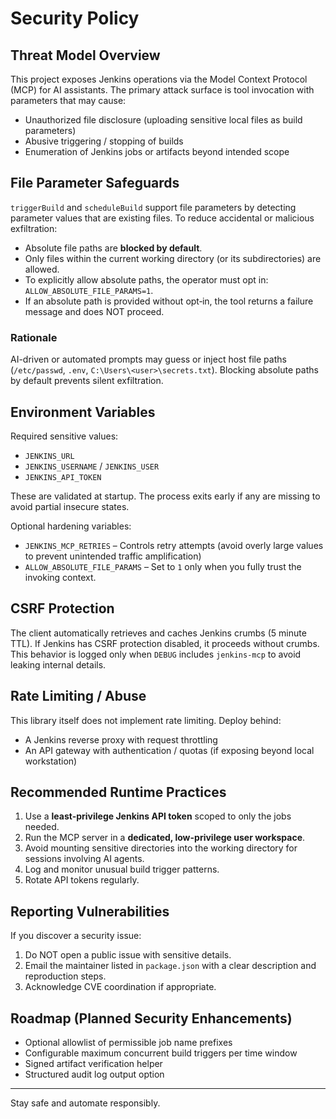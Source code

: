 # Security Policy

## Threat Model Overview

This project exposes Jenkins operations via the Model Context Protocol (MCP) for AI assistants. The primary attack surface is tool invocation with parameters that may cause:

-   Unauthorized file disclosure (uploading sensitive local files as build parameters)
-   Abusive triggering / stopping of builds
-   Enumeration of Jenkins jobs or artifacts beyond intended scope

## File Parameter Safeguards

`triggerBuild` and `scheduleBuild` support file parameters by detecting parameter values that are existing files. To reduce accidental or malicious exfiltration:

-   Absolute file paths are **blocked by default**.
-   Only files within the current working directory (or its subdirectories) are allowed.
-   To explicitly allow absolute paths, the operator must opt in: `ALLOW_ABSOLUTE_FILE_PARAMS=1`.
-   If an absolute path is provided without opt‑in, the tool returns a failure message and does NOT proceed.

### Rationale

AI-driven or automated prompts may guess or inject host file paths (`/etc/passwd`, `.env`, `C:\Users\<user>\secrets.txt`). Blocking absolute paths by default prevents silent exfiltration.

## Environment Variables

Required sensitive values:

-   `JENKINS_URL`
-   `JENKINS_USERNAME` / `JENKINS_USER`
-   `JENKINS_API_TOKEN`

These are validated at startup. The process exits early if any are missing to avoid partial insecure states.

Optional hardening variables:

-   `JENKINS_MCP_RETRIES` – Controls retry attempts (avoid overly large values to prevent unintended traffic amplification)
-   `ALLOW_ABSOLUTE_FILE_PARAMS` – Set to `1` only when you fully trust the invoking context.

## CSRF Protection

The client automatically retrieves and caches Jenkins crumbs (5 minute TTL). If Jenkins has CSRF protection disabled, it proceeds without crumbs. This behavior is logged only when `DEBUG` includes `jenkins-mcp` to avoid leaking internal details.

## Rate Limiting / Abuse

This library itself does not implement rate limiting. Deploy behind:

-   A Jenkins reverse proxy with request throttling
-   An API gateway with authentication / quotas (if exposing beyond local workstation)

## Recommended Runtime Practices

1. Use a **least-privilege Jenkins API token** scoped to only the jobs needed.
2. Run the MCP server in a **dedicated, low-privilege user workspace**.
3. Avoid mounting sensitive directories into the working directory for sessions involving AI agents.
4. Log and monitor unusual build trigger patterns.
5. Rotate API tokens regularly.

## Reporting Vulnerabilities

If you discover a security issue:

1. Do NOT open a public issue with sensitive details.
2. Email the maintainer listed in `package.json` with a clear description and reproduction steps.
3. Acknowledge CVE coordination if appropriate.

## Roadmap (Planned Security Enhancements)

-   Optional allowlist of permissible job name prefixes
-   Configurable maximum concurrent build triggers per time window
-   Signed artifact verification helper
-   Structured audit log output option

---

Stay safe and automate responsibly.
